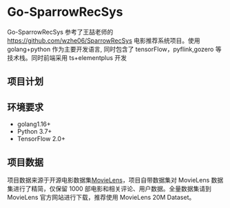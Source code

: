 # Go-SparrowRecSys

Go-SparrowRecSys 参考了王喆老师的 https://github.com/wzhe06/SparrowRecSys 电影推荐系统项目。使用 golang+python 作为主要开发语言, 同时包含了 tensorFlow，pyflink,gozero 等技术栈。同时前端采用 ts+elementplus 开发

## 项目计划

## 环境要求

- golang1.16+
- Python 3.7+
- TensorFlow 2.0+

## 项目数据

项目数据来源于开源电影数据集[MovieLens](https://grouplens.org/datasets/movielens/)，项目自带数据集对 MovieLens 数据集进行了精简，仅保留 1000 部电影和相关评论、用户数据。全量数据集请到 MovieLens 官方网站进行下载，推荐使用 MovieLens 20M Dataset。
